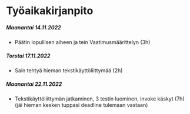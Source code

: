 # Työaikakirjanpito

##### Maanantai 14.11.2022
  - Päätin lopullisen aiheen ja tein Vaatimusmäärittelyn (3h)

##### Torstai 17.11.2022
  - Sain tehtyä hieman tekstikäyttöliittymää (2h)

##### Maanantai 22.11.2022
  - Tekstikäyttöliittymän jatkaminen, 3 testin luominen, invoke käskyt (7h) (jäi hieman kesken tuppasi deadline tulemaan vastaan)

